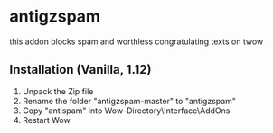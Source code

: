 # antigzspam


this addon blocks spam and worthless congratulating texts on twow

## Installation (Vanilla, 1.12)
1. Unpack the Zip file
2. Rename the folder "antigzspam-master" to "antigzspam"
3. Copy "antispam" into Wow-Directory\Interface\AddOns
4. Restart Wow
